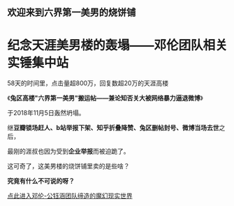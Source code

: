 ## 欢迎来到六界第一美男的烧饼铺

# 纪念天涯美男楼的轰塌——邓伦团队相关实锤集中站

58天的时间里，点击量超800万，回复数超20万的天涯高楼

《**兔区高楼"六界第一美男"搬运帖——兼论知否关大被网络暴力逼退微博**》

于2018年11月5日轰然坍塌。  

继**豆瓣锁场赶人、b站举报下架、知乎折叠降赞、兔区删帖封号、微博当场去世**之后，

最刚的涯叔也因为受到**企业举报**而被迫跪了。  

这可奇了，这美男楼的烧饼铺里卖的是些啥？    

**究竟有什么不可说的呀？**

[点此进入邓伦-公钰涵团队缔造的魔幻现实世界](https://liujiediyimeinan.github.io/shaobingpu/)




